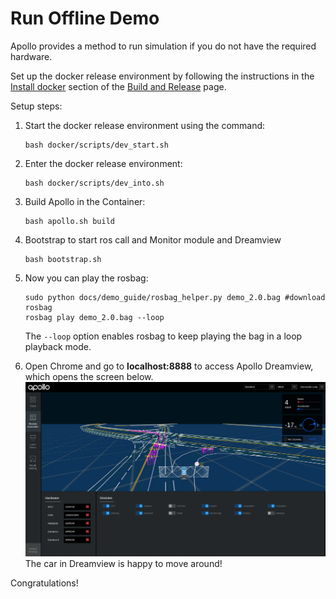 # Run Offline Demo

Apollo provides a method to run simulation if you do not have the required
hardware.

Set up the docker release environment by following the instructions in the
[Install docker](https://github.com/ApolloAuto/apollo/blob/master/docs/howto/how_to_build_and_release.md#docker)
section of the
[Build and Release](https://github.com/ApolloAuto/apollo/blob/master/docs/howto/how_to_build_and_release.md)
page.

Setup steps:

1. Start the docker release environment using the command:

    ```
    bash docker/scripts/dev_start.sh
    ```

2. Enter the docker release environment:

    ```
    bash docker/scripts/dev_into.sh
    ```

3. Build Apollo in the Container:
    ```
    bash apollo.sh build
    ```

4. Bootstrap to start ros call and Monitor module and Dreamview
    ```
    bash bootstrap.sh
    ```

5. Now you can play the rosbag:

    ```
    sudo python docs/demo_guide/rosbag_helper.py demo_2.0.bag #download rosbag
    rosbag play demo_2.0.bag --loop
    ```

    The `--loop` option enables rosbag to keep playing the bag in a loop
    playback mode.

6. Open Chrome and go to **localhost:8888** to access Apollo Dreamview, which
   opens the screen below.
    ![](images/dv_trajectory.png)
   The car in Dreamview is happy to move around!

Congratulations!
